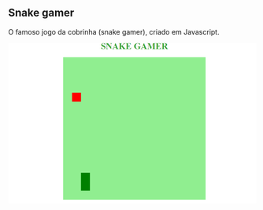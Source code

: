 ## Snake gamer

O famoso jogo da cobrinha (snake gamer), criado em Javascript.

![SnakeGame](snakeGame.PNG)
